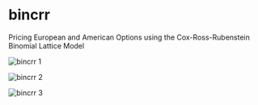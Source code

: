 # bincrr

Pricing European and American Options using the Cox-Ross-Rubenstein Binomial Lattice Model

![bincrr 1](https://github.com/js2nijjar/bincrr/assets/141672092/58ef554f-63b8-47cd-9b59-a158950ebaff)

![bincrr 2](https://github.com/js2nijjar/bincrr/assets/141672092/92eced79-62a7-4d9d-aeab-e63a28ce63ec)

![bincrr 3](https://github.com/js2nijjar/bincrr/assets/141672092/1f4e1dd4-0f9f-4fbc-a091-a9219b3fc62a)

